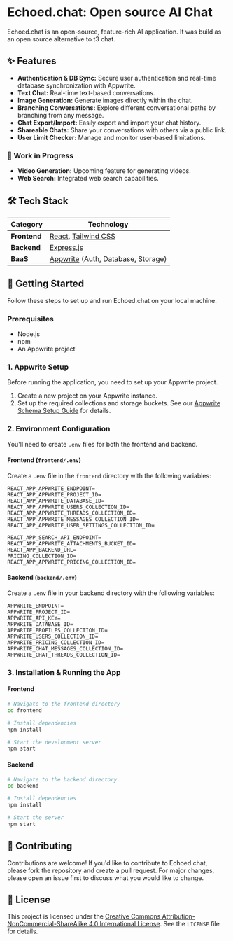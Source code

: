 # Echoed.chat: Open source AI Chat 

Echoed.chat is an open-source, feature-rich AI application.  It was build as an open source alternative to t3 chat.

## ✨ Features

- **Authentication & DB Sync:** Secure user authentication and real-time database synchronization with Appwrite.
- **Text Chat:** Real-time text-based conversations.
- **Image Generation:** Generate images directly within the chat.
- **Branching Conversations:** Explore different conversational paths by branching from any message.
- **Chat Export/Import:** Easily export and import your chat history.
- **Shareable Chats:** Share your conversations with others via a public link.
- **User Limit Checker:** Manage and monitor user-based limitations.

### 🚧 Work in Progress

- **Video Generation:** Upcoming feature for generating videos.
- **Web Search:** Integrated web search capabilities.

## 🛠️ Tech Stack

| Category      | Technology                                    |
|---------------|-----------------------------------------------|
| **Frontend**  | [React](https://react.dev/), [Tailwind CSS](https://tailwindcss.com/) |
| **Backend**   | [Express.js](https://expressjs.com/)          |
| **BaaS**      | [Appwrite](https://appwrite.io/) (Auth, Database, Storage) |

## 🚀 Getting Started

Follow these steps to set up and run Echoed.chat on your local machine.

### Prerequisites

- Node.js
- npm
- An Appwrite project

### 1. Appwrite Setup

Before running the application, you need to set up your Appwrite project.


1.  Create a new project on your Appwrite instance.
2.  Set up the required collections and storage buckets. See our [Appwrite Schema Setup Guide](docs/appwrite-schema.md) for details.

### 2. Environment Configuration

You'll need to create `.env` files for both the frontend and backend.

#### Frontend (`frontend/.env`)

Create a `.env` file in the `frontend` directory with the following variables:

```
REACT_APP_APPWRITE_ENDPOINT=
REACT_APP_APPWRITE_PROJECT_ID=
REACT_APP_APPWRITE_DATABASE_ID=
REACT_APP_APPWRITE_USERS_COLLECTION_ID=
REACT_APP_APPWRITE_THREADS_COLLECTION_ID=
REACT_APP_APPWRITE_MESSAGES_COLLECTION_ID=
REACT_APP_APPWRITE_USER_SETTINGS_COLLECTION_ID=

REACT_APP_SEARCH_API_ENDPOINT=
REACT_APP_APPWRITE_ATTACHMENTS_BUCKET_ID=
REACT_APP_BACKEND_URL=
PRICING_COLLECTION_ID=
REACT_APP_APPWRITE_PRICING_COLLECTION_ID=

```
#### Backend (`backend/.env`)

Create a `.env` file in your backend directory with the following variables:

```
APPWRITE_ENDPOINT=
APPWRITE_PROJECT_ID=
APPWRITE_API_KEY=
APPWRITE_DATABASE_ID=
APPWRITE_PROFILES_COLLECTION_ID=
APPWRITE_USERS_COLLECTION_ID=
APPWRITE_PRICING_COLLECTION_ID=
APPWRITE_CHAT_MESSAGES_COLLECTION_ID=
APPWRITE_CHAT_THREADS_COLLECTION_ID=
```

### 3. Installation & Running the App

#### Frontend

```bash
# Navigate to the frontend directory
cd frontend

# Install dependencies
npm install

# Start the development server
npm start
```

#### Backend

```bash
# Navigate to the backend directory
cd backend

# Install dependencies
npm install

# Start the server
npm start
```

## 🤝 Contributing

Contributions are welcome! If you'd like to contribute to Echoed.chat, please fork the repository and create a pull request. For major changes, please open an issue first to discuss what you would like to change.

## 📝 License

This project is licensed under the [Creative Commons Attribution-NonCommercial-ShareAlike 4.0 International License](https://creativecommons.org/licenses/by-nc-sa/4.0/). See the `LICENSE` file for details.